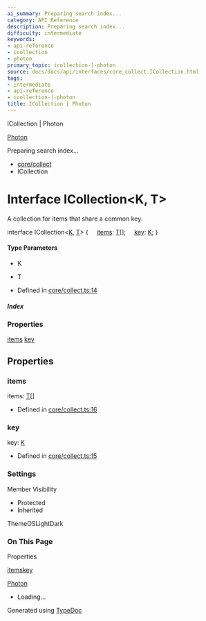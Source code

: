 ```yaml
---
ai_summary: Preparing search index...
category: API Reference
description: Preparing search index...
difficulty: intermediate
keywords:
- api-reference
- icollection
- photon
primary_topic: icollection-|-photon
source: docs/docs/api/interfaces/core_collect.ICollection.html
tags:
- intermediate
- api-reference
- icollection-|-photon
title: ICollection | Photon
---
```

ICollection | Photon

[Photon](../index.md)




Preparing search index...

* [core/collect](../modules/core_collect.md)
* ICollection

# Interface ICollection<K, T>

A collection for items that share a common key.

interface ICollection<[K](#k), [T](#t)> {
    [items](#items): [T](#t)[];
    [key](#key): [K](#k);
}

#### Type Parameters

* K
* T

* Defined in [core/collect.ts:14](https://github.com/mwhite454/photon/blob/main/packages/photon/src/core/collect.ts#L14)

##### Index

### Properties

[items](#items)
[key](#key)

## Properties

### items

items: [T](#t)[]

* Defined in [core/collect.ts:16](https://github.com/mwhite454/photon/blob/main/packages/photon/src/core/collect.ts#L16)

### key

key: [K](#k)

* Defined in [core/collect.ts:15](https://github.com/mwhite454/photon/blob/main/packages/photon/src/core/collect.ts#L15)

### Settings

Member Visibility

* Protected
* Inherited

ThemeOSLightDark

### On This Page

Properties

[items](#items)[key](#key)

[Photon](../index.md)

* Loading...

Generated using [TypeDoc](https://typedoc.org/)
